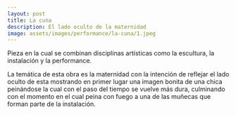 ```yaml
---
layout: post
title: La cuna
description: El lado oculto de la maternidad
image: assets/images/performance/la-cuna/1.jpeg
---
```


Pieza en la cual se combinan disciplinas artísticas como la escultura, la instalación y la performance.

La temática de esta obra es la maternidad con la intención de reflejar el lado oculto de esta mostrando en primer lugar una imagen bonita de una chica peinándose la cual con el paso del tiempo se vuelve más dura, culminando con el momento en el cual peina con fuego a una de las muñecas que forman parte de la instalación.